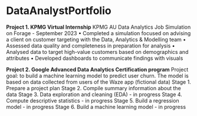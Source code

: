 # DataAnalystPortfolio

**Project 1. KPMG Virtual Internship**
KPMG AU Data Analytics Job Simulation on Forage - September 2023
•	Completed a simulation focused on advising a client on customer targeting with the Data, Analytics & Modelling team
•	Assessed data quality and completeness in preparation for analysis
•	Analysed data to target high-value customers based on demographics and attributes
•	Developed dashboards to communicate findings with visuals

**Project 2. Google Advanced Data Analytics Certification program**
Project goal: to build a machine learning model to predict user churn. The model is based on data collected from users of the Waze app (fictional data)
Stage 1. Prepare a project plan
Stage 2. Compile summary information about the data
Stage 3. Data exploration and cleaning (EDA) - in progress
Stage 4. Compute descriptive statistics - in progress
Stage 5. Build a regression model - in progress
Stage 6. Build a machine learning model - in progress

